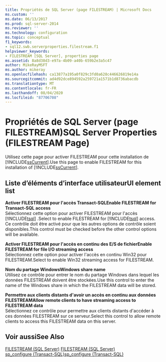 ```yaml
---
title: Propriétés de SQL Server (page FILESTREAM) | Microsoft Docs
ms.custom: ''
ms.date: 06/13/2017
ms.prod: sql-server-2014
ms.reviewer: ''
ms.technology: configuration
ms.topic: conceptual
f1_keywords:
- sql12.swb.serverproperties.filestream.f1
helpviewer_keywords:
- FILESTREAM [SQL Server], properties page
ms.assetid: 8a8d38d3-e97a-4b09-a40b-659b2e3a5c47
author: MikeRayMSFT
ms.author: mikeray
ms.openlocfilehash: ca13877a195a0f829c3fd0a628c446626819e14a
ms.sourcegitcommit: ad4d92dce894592a259721a1571b1d8736abacdb
ms.translationtype: MT
ms.contentlocale: fr-FR
ms.lasthandoff: 08/04/2020
ms.locfileid: "87706708"
---
```

# <a name="sql-server-properties-filestream-page"></a><span data-ttu-id="863ae-102">Propriétés de SQL Server (page FILESTREAM)</span><span class="sxs-lookup"><span data-stu-id="863ae-102">SQL Server Properties (FILESTREAM Page)</span></span>
  <span data-ttu-id="863ae-103">Utilisez cette page pour activer FILESTREAM pour cette installation de [!INCLUDE[ssCurrent](../../includes/sscurrent-md.md)].</span><span class="sxs-lookup"><span data-stu-id="863ae-103">Use this page to enable FILESTREAM for this installation of [!INCLUDE[ssCurrent](../../includes/sscurrent-md.md)].</span></span>  
  
## <a name="ui-element-list"></a><span data-ttu-id="863ae-104">Liste d’éléments d’interface utilisateur</span><span class="sxs-lookup"><span data-stu-id="863ae-104">UI element list</span></span>  
 <span data-ttu-id="863ae-105">**Activer FILESTREAM pour l'accès Transact-SQL**</span><span class="sxs-lookup"><span data-stu-id="863ae-105">**Enable FILESTREAM for Transact-SQL access**</span></span>  
 <span data-ttu-id="863ae-106">Sélectionnez cette option pour activer FILESTREAM pour l'accès [!INCLUDE[tsql](../../includes/tsql-md.md)] .</span><span class="sxs-lookup"><span data-stu-id="863ae-106">Select to enable FILESTREAM for [!INCLUDE[tsql](../../includes/tsql-md.md)] access.</span></span> <span data-ttu-id="863ae-107">Ce contrôle doit être activé pour que les autres options de contrôle soient disponibles.</span><span class="sxs-lookup"><span data-stu-id="863ae-107">This control must be checked before the other control options will be available.</span></span>  
  
 <span data-ttu-id="863ae-108">**Activer FILESTREAM pour l'accès en continu des E/S de fichier**</span><span class="sxs-lookup"><span data-stu-id="863ae-108">**Enable FILESTREAM for file I/O streaming access**</span></span>  
 <span data-ttu-id="863ae-109">Sélectionnez cette option pour activer l'accès en continu Win32 pour FILESTREAM.</span><span class="sxs-lookup"><span data-stu-id="863ae-109">Select to enable Win32 streaming access for FILESTREAM.</span></span>  
  
 <span data-ttu-id="863ae-110">**Nom du partage Windows**</span><span class="sxs-lookup"><span data-stu-id="863ae-110">**Windows share name**</span></span>  
 <span data-ttu-id="863ae-111">Utilisez ce contrôle pour entrer le nom du partage Windows dans lequel les données FILESTREAM doivent être stockées.</span><span class="sxs-lookup"><span data-stu-id="863ae-111">Use this control to enter the name of the Windows share in which the FILESTREAM data will be stored.</span></span>  
  
 <span data-ttu-id="863ae-112">**Permettre aux clients distants d'avoir un accès en continu aux données FILESTREAM**</span><span class="sxs-lookup"><span data-stu-id="863ae-112">**Allow remote clients to have streaming access to FILESTREAM data**</span></span>  
 <span data-ttu-id="863ae-113">Sélectionnez ce contrôle pour permettre aux clients distants d'accéder à ces données FILESTREAM sur ce serveur.</span><span class="sxs-lookup"><span data-stu-id="863ae-113">Select this control to allow remote clients to access this FILESTREAM data on this server.</span></span>  
  
## <a name="see-also"></a><span data-ttu-id="863ae-114">Voir aussi</span><span class="sxs-lookup"><span data-stu-id="863ae-114">See Also</span></span>  
 <span data-ttu-id="863ae-115">[FILESTREAM &#40;SQL Server&#41;](../../relational-databases/blob/filestream-sql-server.md) </span><span class="sxs-lookup"><span data-stu-id="863ae-115">[FILESTREAM &#40;SQL Server&#41;](../../relational-databases/blob/filestream-sql-server.md) </span></span>  
 [<span data-ttu-id="863ae-116">sp_configure &#40;Transact-SQL&#41;</span><span class="sxs-lookup"><span data-stu-id="863ae-116">sp_configure &#40;Transact-SQL&#41;</span></span>](/sql/relational-databases/system-stored-procedures/sp-configure-transact-sql)  
  
  
